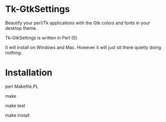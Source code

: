# Tk-GtkSettings

Beautify your perl/Tk applications with the Gtk colors and fonts in your desktop theme.

Tk-GtkSettings is written in Perl (5).

It will install on Windows and Mac. However it will just sit there quietly doing nothing.

# Installation

 perl Makefile.PL
 
 make
 
 make test
 
 make install

